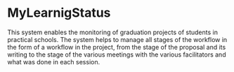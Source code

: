 # MyLearnigStatus
This system enables the monitoring of graduation projects of students in practical schools.
                         The system helps to manage all stages of the workflow in the form of a workflow in the project, from the stage of the proposal and its writing to the stage of the various meetings with the various facilitators and what was done in each session.
